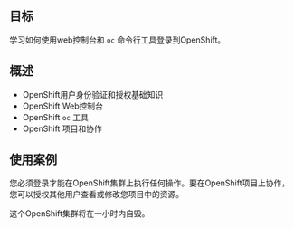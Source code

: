 ## 目标

学习如何使用web控制台和 `oc` 命令行工具登录到OpenShift。

## 概述

* OpenShift用户身份验证和授权基础知识
* OpenShift Web控制台
* OpenShift `oc` 工具
* OpenShift 项目和协作

## 使用案例

您必须登录才能在OpenShift集群上执行任何操作。要在OpenShift项目上协作，您可以授权其他用户查看或修改您项目中的资源。

这个OpenShift集群将在一小时内自毁。
